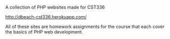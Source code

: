 A collection of PHP websites made for CST336 

http://dbeach-cst336.herokuapp.com/


All of these sites are homework assignments for the course that each cover the basics of PHP web development. 
